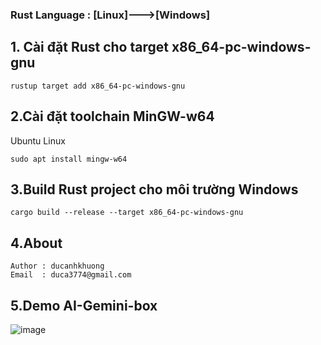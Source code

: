 
### Rust Language : [Linux]--->[Windows]
## 1. Cài đặt Rust cho target x86_64-pc-windows-gnu
```
rustup target add x86_64-pc-windows-gnu
```

## 2.Cài đặt toolchain MinGW-w64
Ubuntu Linux
```
sudo apt install mingw-w64
```
## 3.Build Rust project cho môi trường Windows

```
cargo build --release --target x86_64-pc-windows-gnu
```
## 4.About
```
Author : ducanhkhuong
Email  : duca3774@gmail.com
```
## 5.Demo AI-Gemini-box
![image](https://github.com/user-attachments/assets/00c96e51-dd44-4604-b3ce-6f9d92883b44)

